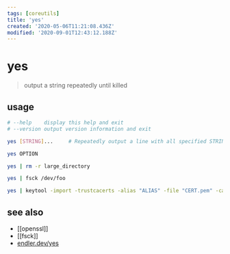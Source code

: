```yaml
---
tags: [coreutils]
title: 'yes'
created: '2020-05-06T11:21:08.436Z'
modified: '2020-09-01T12:43:12.188Z'
---
```


# yes

> output a string repeatedly until killed

## usage
```sh
# --help    display this help and exit 
# --version output version information and exit

yes [STRING]...     # Repeatedly output a line with all specified STRING(s), or 'y'.

yes OPTION

yes | rm -r large_directory

yes | fsck /dev/foo

yes | keytool -import -trustcacerts -alias "ALIAS" -file "CERT.pem" -cacerts -storepass "PASS"
```
## see also
- [[openssl]]
- [[fsck]]
- [endler.dev/yes](https://endler.dev/2017/yes/)
